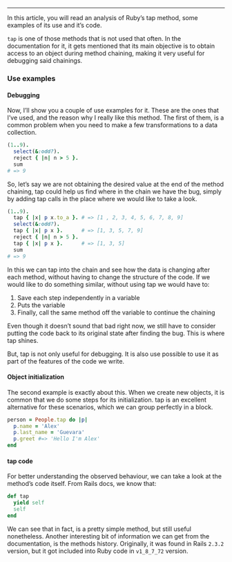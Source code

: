 ---

In this article, you will read an analysis of Ruby’s tap method, some examples of its use and it’s code.

`tap` is one of those methods that is not used that often. In the documentation for it, it gets mentioned that its main objective is to obtain access to an object during method chaining, making it very useful for debugging said chainings.

### Use examples
#### Debugging
Now, I’ll show you a couple of use examples for it. These are the ones that I’ve used, and the reason why I really like this method. The first of them, is a common problem when you need to make a few transformations to a data collection.

```ruby
(1..9).
  select(&:odd?).
  reject { |n| n > 5 }.
  sum
# => 9
```

So, let’s say we are not obtaining the desired value at the end of the method chaining, tap could help us find where in the chain we have the bug, simply by adding tap calls in the place where we would like to take a look.

```ruby
(1..9).
  tap { |x| p x.to_a }. # => [1 , 2, 3, 4, 5, 6, 7, 8, 9]
  select(&:odd?).
  tap { |x| p x }.      # => [1, 3, 5, 7, 9]
  reject { |n| n > 5 }.
  tap { |x| p x }.      # => [1, 3, 5]
  sum
# => 9
```

In this we can tap into the chain and see how the data is changing after each method, without having to change the structure of the code. If we would like to do something similar, without using tap we would have to:

1. Save each step independently in a variable
1. Puts the variable
1. Finally, call the same method off the variable to continue the chaining

Even though it doesn’t sound that bad right now, we still have to consider putting the code back to its original state after finding the bug. This is where tap shines.

But, tap is not only useful for debugging. It is also use possible to use it as part of the features of the code we write.

#### Object initialization

The second example is exactly about this. When we create new objects, it is common that we do some steps for its initialization. tap is an excellent alternative for these scenarios, which we can group perfectly in a block.

```ruby
person = People.tap do |p|
  p.name = 'Alex'
  p.last_name = 'Guevara'
  p.greet #=> 'Hello I'm Alex'
end
```

#### tap code
For better understanding the observed behaviour, we can take a look at the method’s code itself. From Rails docs, we know that:

```ruby
def tap
  yield self
  self
end
```

We can see that in fact, is a pretty simple method, but still useful nonetheless. Another interesting bit of information we can get from the documentation, is the methods history. Originally, it was found in Rails `2.3.2` version, but it got included into Ruby code in `v1_8_7_72` version.
